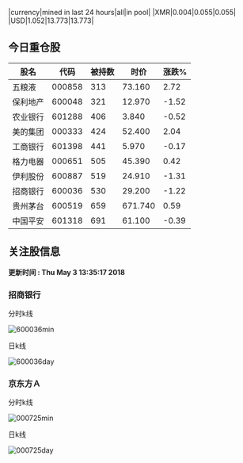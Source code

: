 |currency|mined in last 24 hours|all|in pool|
|XMR|0.004|0.055|0.055|
|USD|1.052|13.773|13.773|

## 今日重仓股 

|股名|代码|被持数|时价|涨跌%|
|---|---|---|---|---|
|五粮液|000858|313|73.160|2.72|
|保利地产|600048|321|12.970|-1.52|
|农业银行|601288|406|3.840|-0.52|
|美的集团|000333|424|52.400|2.04|
|工商银行|601398|441|5.970|-0.17|
|格力电器|000651|505|45.390|0.42|
|伊利股份|600887|519|24.910|-1.31|
|招商银行|600036|530|29.200|-1.22|
|贵州茅台|600519|659|671.740|0.59|
|中国平安|601318|691|61.100|-0.39|

## 关注股信息
**更新时间 : Thu May  3 13:35:17 2018**
### 招商银行 
分时k线

![600036min](http://image.sinajs.cn/newchart/min/n/sh600036.gif)

日k线

![600036day](http://image.sinajs.cn/newchart/daily/n/sh600036.gif)

### 京东方Ａ 
分时k线

![000725min](http://image.sinajs.cn/newchart/min/n/sz000725.gif)

日k线

![000725day](http://image.sinajs.cn/newchart/daily/n/sz000725.gif)
